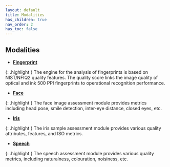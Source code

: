 ```yaml
---
layout: default
title: Modalities
has_children: true
nav_order: 2
has_toc: false
---
```


## Modalities

+ [__Fingerprint__](https://biometix.github.io/modality/fingerprint.html)

{: .highlight }
The engine for the analysis of fingerprints is based on NIST/NFIQ2 quality features. The quality score links the image quality of optical and ink 500 PPI fingerprints to operational recognition performance. 

+ [__Face__](https://biometix.github.io/modality/face.html)

{: .highlight }
The face image assessment module provides metrics including head pose, smile detection, inter-eye distance, closed eyes, etc. 

+ [__Iris__](https://biometix.github.io/modality/iris.html)

{: .highlight }
The iris sample assessment module provides various quality attributes, features, and ISO metrics. 

+ [__Speech__](https://biometix.github.io/modality/speech.html)

{: .highlight }
The speech assessment module provides various quality metrics, including naturalness, colouration, noisiness, etc. 
